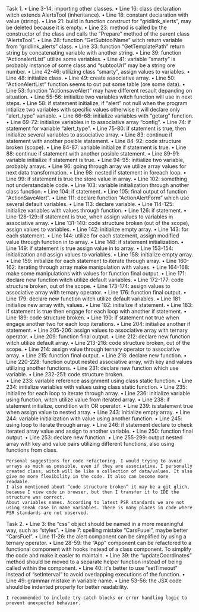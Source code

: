 Task 1.
    • Line 3-14: importing other classes.
    • Line 16: class declaration witch extends AlertsTool (inheritance).
    • Line 18: constant declaration with value (string).
    • Line 21: build in function construct for “gridlink_alerts”, may be deleted because it is empty.
    • Line 23: method is called by the constructor of the class and calls the “Prepare” method of the parent class “AlertsTool”.
    • Line 28: function “GetSubtoolName” witch return variable from “gridlink_alerts” class.
    • Line 33: function “GetTemplatePath” return string by concatenating variable with another string.
    • Line 39: function “ActionalertList” utilize some variables.
    • Line 41: variable “smarty” is probably instance of some class and “subtooUrl” may be a string ore number.
    • Line 42-46: utilizing class “smarty”, assign values to variables.
    • Line 48: initialize class.
    • Line 49: create associative array.
    • Line 50: “ActionAlertList” function seems to out put some table (ore some data).
    • Line 53: function “ActionsaveAlert” may have different resault depanding on situation.
    • Line 55-56: initialize two variables witch function will use in next steps.
    • Line 58: if statement initialize, if “alert” not null when the program intialize two variables with specific values otherwise it will declare only “alert_type” variable.
    • Line 66-68: initialize variables with “getarg” function.
    • Line 69-72: initialize variables in to associative array “config”.
    • Line 74: if statement for variable “alert_type”.
    • Line 75-80: if statement is true, then initialize several variables to associative array.
    • Line 83: continue if statement with another posible statement.
    • Line 84-92: code structure broken (scope).
    • Line 84-87: variable initialize if statement is true.
    • Line 88: continue if statement with another posible statement.
    • Line 89-91: variable initialize if statement is true.
    • Line 94-95: initialize two variable, probably arrays.
    • Line 96: going through array we utilize array values for next data transformation.
    • Line 98: nested if statement in foreach loop.
    • Line 99: if statement is true the store value in array.
    • Line 102: something not understandable code. 
    • Line 103: variable initialization through another class function.
    • Line 104: if statement.
    • Line 105: final output of function “ActionSaveAlert”.
    • Line 111: declare function “ActionAlertForm” which use several default variables.
    • Line 113: declare variable.
    • Line 114-125: initialize variables with values through function.
    • Line 126: if statement.
    • Line 128-129: if statement is true, when assign values to variables in associative array.
    • Line 131-140: code structure broken (out of the scope), assign values to variables.
    • Line 142: initialize empty array.
    • Line 143: for each statement.
    • Line 144: utilize for each statement, assign modified value through function in to array.
    • Line 148: if statement initialization.
    • Line 149: if statement is true assign value in to array.
    • Line 153-154: initialization and assign values to variables.
    • Line 158: initialize empty array.
    • Line 159: initialize for each statement to iterate through array.
    • Line 160-162: iterating through array make manipulation with values.
    • Line 164-168: make some manipulations with values for function final output.
    • Line 171: declare new function witch utilize default variables.
    • Line 172-177: code structure broken, out of the scope.
    • Line 173-174: assign values to associative array with ternary operator.
    • Line 176: function final output.
    • Line 179: declare new function witch utilize default variables.
    • Line 181: initialize new array with, values.
    • Line 182: initialize if statement.
    • Line 183: if statement is true then engage for each loop with another if statement.
    • Line 189: code structure broken.
    • Line 190: if statement not true when engage another two for each loop iterations.
    • Line 204: initialize another if statement. 
    • Line 205-206: assign values to associative array with ternary operator.
    • Line 209: function final output.
    • Line 212: declare new function witch utilize default array.
    • Line 213-216: code structure broken, out of the scope.
    • Line 214: assign value through ternary operator to associative array.
    • Line 215: function final output.
    • Line 218: declare new function.
    • Line 220-228: function output nested associative array, with key and values utilizing another functions.
    • Line 231: declare new function which use variable.
    • Line 232-251: code structure broken.   
    • Line 233: variable reference assignment using class static function.
    • Line 234: initialize variables with values using class static function.
    • Line 235: initialize for each loop to iterate through array.
    • Line 236: initialize variable using function, witch utilize value from iterated array.
    • Line 238: if statement initialize, condition with OR operator.
    • Line 239: is statement true when assign value to nested array.
    • Line 243: initialize empty array.
    • Line 244: variable initialization with value using another function.
    • Line 245: using loop to iterate through array.
    • Line 246: if statement declare to check iterated array value and assign to another variable.
    • Line 250: function final output.
    • Line 253: declare new function.
    • Line 255-299: output nested array with key and value pairs utilizing different functions, also using functions from class.

	Personal suggestions for code refactoring. I would trying to avoid arrays as much as possible, even if they are associative. I personally created class, witch will be like a collection of data/values. It also give me more flexibility in the code. It also can become more readable.
	I also mentioned about “code structure broken” it may be a git glich, because I view code in browser, but then I transfer it to IDE the structure was correct.
	About variables names. According to latest PSR standards we are not using sneak case in name variables. There is many places in code where PSR standards are not observed.





Task 2.
    • Line 3: the “css” object should be named in a more meaningful way, such as “styles”.
    • Line 7: spelling mistake “CarsFuuel”, maybe better “CarsFuel”.
    • Line 11-26: the alert component can be simplified by using a ternary operator.
    • Line 28-59: the “App” component can be refactored to a functional component with hooks instead of a class component. To simplify the code and make it easier to maintain. 
    • Line 39: the “updateCoordinates” method should be moved to a separate helper function instead of being called within the component.
    • Line 40: it's better to use “setTimeout” instead of “setInterval” to avoid overlapping executions of the function.
    • Line 49: grammar mistake in variable name.
    • Line 53-56: the JSX code should be indented properly for better readability.

	I recommended to include try-catch blocks or error handling logic to prevent unexpected behavior.       
